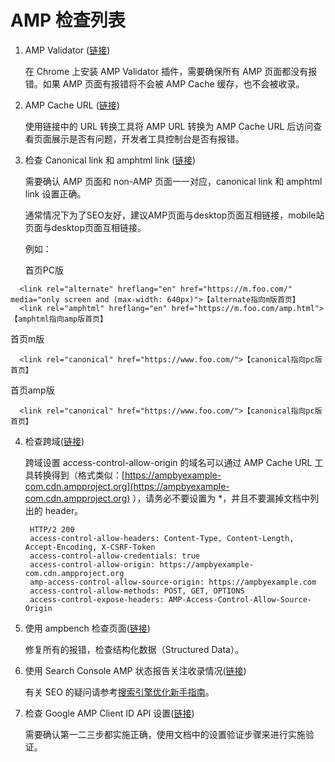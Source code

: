 # AMP 检查列表

1. AMP Validator \([链接](https://validator.ampproject.org/)\)

   在 Chrome 上安装 AMP Validator 插件，需要确保所有 AMP 页面都没有报错。如果 AMP 页面有报错将不会被 AMP Cache 缓存，也不会被收录。

2. AMP Cache URL \([链接](https://ampbyexample.com/advanced/using_the_google_amp_cache/#amp-cache-url-format)\)

   使用链接中的 URL 转换工具将 AMP URL 转换为 AMP Cache URL 后访问查看页面展示是否有问题，开发者工具控制台是否有报错。

3. 检查 Canonical link 和 amphtml link \([链接](https://www.ampproject.org/docs/fundamentals/discovery)\)

   需要确认 AMP 页面和 non-AMP 页面一一对应，canonical link 和 amphtml link 设置正确。
   
   通常情况下为了SEO友好，建议AMP页面与desktop页面互相链接，mobile站页面与desktop页面互相链接。
   
   例如：
   
   首页PC版
  ```text
    <link rel="alternate" hreflang="en" href="https://m.foo.com/" media="only screen and (max-width: 640px)">【alternate指向m版首页】
    <link rel="amphtml" hreflang="en" href="https://m.foo.com/amp.html">【amphtml指向amp版首页】
  ```
   首页m版
  ```text
    <link rel="canonical" href="https://www.foo.com/">【canonical指向pc版首页】
  ```
   首页amp版
  ```text
    <link rel="canonical" href="https://www.foo.com/">【canonical指向pc版首页】
  ```

4. 检查跨域\([链接](https://www.ampproject.org/docs/fundamentals/amp-cors-requests#testing-cors-in-amp)\)

   跨域设置 access-control-allow-origin 的域名可以通过 AMP Cache URL 工具转换得到（格式类似：[https://ampbyexample-com.cdn.ampproject.org](https://ampbyexample-com.cdn.ampproject.org) ），请务必不要设置为 \*，并且不要漏掉文档中列出的 header。

   ```text
    HTTP/2 200
    access-control-allow-headers: Content-Type, Content-Length, Accept-Encoding, X-CSRF-Token
    access-control-allow-credentials: true
    access-control-allow-origin: https://ampbyexample-com.cdn.ampproject.org
    amp-access-control-allow-source-origin: https://ampbyexample.com
    access-control-allow-methods: POST, GET, OPTIONS
    access-control-expose-headers: AMP-Access-Control-Allow-Source-Origin
   ```

5. 使用 ampbench 检查页面\([链接](https://ampbench.appspot.com/)\)

   修复所有的报错，检查结构化数据（Structured Data）。

6. 使用 Search Console AMP 状态报告关注收录情况\([链接](https://support.google.com/webmasters/answer/7450883?hl=zh-Hans)\)

   有关 SEO 的疑问请参考[搜索引擎优化新手指南](https://support.google.com/webmasters/answer/7451184?hl=zh-Hans)。

7. 检查 Google AMP Client ID API 设置\([链接](https://support.google.com/analytics/answer/7486764?hl=zh-Hans)\)

   需要确认第一二三步都实施正确，使用文档中的设置验证步骤来进行实施验证。

